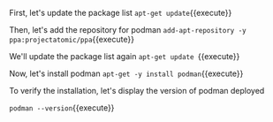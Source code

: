 

First, let's update the package list
`apt-get update`{{execute}}

Then, let's add the repository for podman 
`add-apt-repository -y ppa:projectatomic/ppa`{{execute}}

We'll update the package list again
`apt-get update `{{execute}}

Now, let's install podman
`apt-get -y install podman`{{execute}}

To verify the installation, let's display the version of podman deployed

`podman --version`{{execute}}
